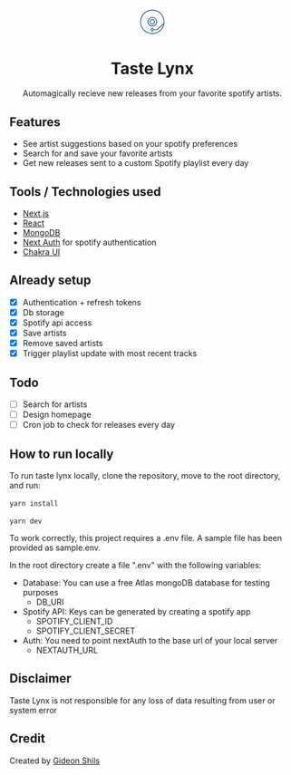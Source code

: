 <p align="center">
    <a href="https://tastelynx.com" rel="noopener" target="_blank">
        <img width="50" src="./public/images/logo.png" alt="Taste Lynx logo">
    </a>
</p>
<h1 align="center">Taste Lynx</h1>
<p align="center">Automagically recieve new releases from your favorite spotify artists.</p>

## Features

- See artist suggestions based on your spotify preferences
- Search for and save your favorite artists
- Get new releases sent to a custom Spotify playlist every day

## Tools / Technologies used

- [Next.js](https://nextjs.org/)
- [React](https://reactjs.org)
- [MongoDB](https://www.mongodb.com)
- [Next Auth](https://next-auth.js.org/) for spotify authentication
- [Chakra UI](https://chakra-ui.com/)

## Already setup

- [x] Authentication + refresh tokens
- [x] Db storage
- [x] Spotify api access
- [x] Save artists
- [x] Remove saved artists
- [x] Trigger playlist update with most recent tracks

## Todo

- [ ] Search for artists
- [ ] Design homepage
- [ ] Cron job to check for releases every day

## How to run locally

To run taste lynx locally, clone the repository, move to the root directory, and run:

`yarn install`

`yarn dev`

To work correctly, this project requires a .env file. A sample file has been provided as sample.env.

In the root directory create a file ".env" with the following variables:

- Database: You can use a free Atlas mongoDB database for testing purposes
  - DB_URI
- Spotify API: Keys can be generated by creating a spotify app
  - SPOTIFY_CLIENT_ID
  - SPOTIFY_CLIENT_SECRET
- Auth: You need to point nextAuth to the base url of your local server
  - NEXTAUTH_URL

## Disclaimer

Taste Lynx is not responsible for any loss of data resulting from user or system error

## Credit

Created by [Gideon Shils](gideonshils.com)
